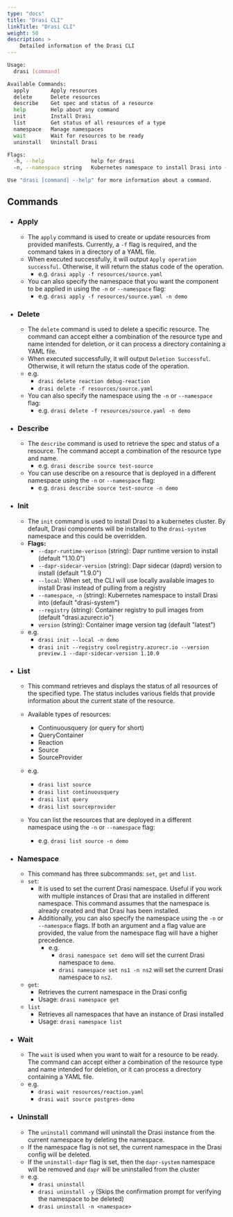 ```yaml
---
type: "docs"
title: "Drasi CLI"
linkTitle: "Drasi CLI"
weight: 50
description: >
    Detailed information of the Drasi CLI
---
```

```bash
Usage:
  drasi [command]

Available Commands:
  apply       Apply resources
  delete      Delete resources
  describe    Get spec and status of a resource
  help        Help about any command
  init        Install Drasi
  list        Get status of all resources of a type
  namespace   Manage namespaces
  wait        Wait for resources to be ready
  uninstall   Uninstall Drasi

Flags:
  -h, --help               help for drasi
  -n, --namespace string   Kubernetes namespace to install Drasi into (default "drasi-system")

Use "drasi [command] --help" for more information about a command.
```
## Commands

- ### Apply
    - The `apply` command is used to create or update resources from provided manifests. Currently, a `-f` flag is required, and the command takes in a directory of a YAML file.
    - When executed successfully, it will output `Apply operation successful`. Otherwise, it will return the status code of the operation.
      - e.g. `drasi apply -f resources/source.yaml`
    - You can also specify the namespace that you want the component to be applied in using the `-n` or `--namespace` flag:
      - e.g. `drasi apply -f resources/source.yaml -n demo`

- ### Delete
    - The `delete` command is used to delete a specific resource. The command can accept either a combination of the resource type and name intended for deletion, or it can process a directory containing a YAML file.
    - When executed successfully, it will output `Deletion Successful`. Otherwise, it will return the status code of the operation.
    - e.g. 
      - `drasi delete reaction debug-reaction`
      - `drasi delete -f resources/source.yaml`
    - You can also specify the namespace using the `-n` or `--namespace` flag:
      - e.g. `drasi delete -f resources/source.yaml -n demo`

- ### Describe
    - The `describe` command is used to retrieve the spec and status of a resource. The command accept a combination of the resource type and name.
      - e.g. `drasi describe source test-source`
    - You can use describe on a resource that is deployed in a different namespace using the `-n` or `--namespace` flag:
      - e.g. `drasi describe source test-source -n demo`

- ### Init
    - The `init` command is used to install Drasi to a kubernetes cluster. By default, Drasi components will be installed to the `drasi-system` namespace and this could be overridden.
    - **Flags:**
      - `--dapr-runtime-verison` (string): Dapr runtime version to install (default "1.10.0")
      - `--dapr-sidecar-version` (string): Dapr sidecar (daprd) version to install (default "1.9.0")
      - `--local`: When set, the CLI will use locally available images to install Drasi instead of pulling from a registry
      - `--namespace`, `-n` (string): Kubernetes namespace to install Drasi into (default "drasi-system")
      - `--registry` (string): Container registry to pull images from (default "drasi.azurecr.io")
      - `version` (string):  Container image version tag (default "latest")
    - e.g.
      - `drasi init --local -n demo`
      - `drasi init --registry coolregistry.azurecr.io --version preview.1 --dapr-sidecar-version 1.10.0`

- ### List
    - This command retrieves and displays the status of all resources of the specified type. The status includes various fields that provide information about the current state of the resource.
    - Available types of resources:
      - Continuousquery (or query for short)
      - QueryContainer
      - Reaction
      - Source
      - SourceProvider 

    - e.g.
      - `drasi list source`
      - `drasi list continuousquery`
      - `drasi list query`
      - `drasi list sourceprovider`
    - You can list the resources that are deployed in a different namespace using the `-n` or `--namespace` flag:
      - e.g. `drasi list source -n demo`

- ### Namespace
    - This command has three subcommands: `set`, `get` and `list`.
    - `set`:
      - It is used to set the current Drasi namespace. Useful if you work with multiple instances of Drasi that are installed in different namespace. This command assumes that the namespace is already created and that Drasi has been installed.
      - Additionally, you can also specify the namespace using the `-n` or `--namespace` flags. If both an argument and a flag value are provided, the value from the namespace flag will have a higher precedence.
        - e.g. 
          - `drasi namespace set demo` will set the current Drasi namespace to `demo`. 
          - `drasi namespace set ns1 -n ns2` will set the current Drasi namespace to `ns2`.
    - `get`:
      - Retrieves the current namespace in the Drasi config
      - Usage: `drasi namespace get`
    - `list`
      - Retrieves all namespaces that have an instance of Drasi installed
      - Usage: `drasi namespace list`

- ### Wait
    - The `wait` is used when you want to wait for a resource to be ready. The command can accept either a combination of the resource type and name intended for deletion, or it can process a directory containing a YAML file.
    - e.g.
      - `drasi wait resources/reaction.yaml`
      - `drasi wait source postgres-demo`

- ### Uninstall
    - The `uninstall` command will uninstall the Drasi instance from the current namespace by deleting the namespace. 
    - If the namespace flag is not set, the current namespace in the Drasi config will be deleted.
    - If the `uninstall-dapr` flag is set, then the `dapr-system` namespace will be removed and `dapr` will be uninstalled from the cluster
    - e.g.
      - `drasi uninstall`
      - `drasi uninstall -y` (Skips the confirmation prompt for verifying the namespace to be deleted)
      - `drasi uninstall -n <namespace>`